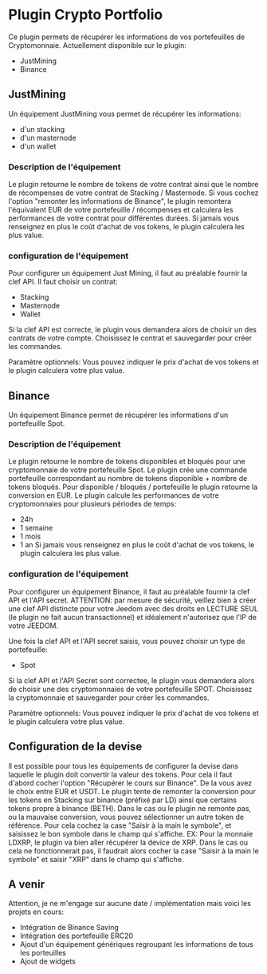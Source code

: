# Plugin Crypto Portfolio

Ce plugin permets de récupérer les informations de vos portefeuilles de Cryptomonnaie.
Actuellement disponible sur le plugin:
- JustMining
- Binance

## JustMining

Un équipement JustMining vous permet de récupérer les informations:
- d'un stacking
- d'un masternode
- d'un wallet

### Description de l'équipement
Le plugin retourne le nombre de tokens de votre contrat ainsi que le nombre de récompenses de votre contrat de Stacking / Masternode.
Si vous cochez l'option "remonter les informations de Binance", le plugin remontera l'équivalent EUR de votre portefeuille / récompenses et calculera les performances de votre contrat pour différentes durées.
Si jamais vous renseignez en plus le coût d'achat de vos tokens, le plugin calculera les plus value. 


### configuration de l'équipement
Pour configurer un équipement Just Mining, il faut au préalable fournir la clef API.
Il faut choisir un contrat:
- Stacking
- Masternode
- Wallet

Si la clef API est correcte, le plugin vous demandera alors de choisir un des contrats de votre compte. Choisissez le contrat et sauvegarder pour créer les commandes.

Paramètre optionnels:
Vous pouvez indiquer le prix d'achat de vos tokens et le plugin calculera votre plus value.

## Binance
Un équipement Binance permet de récupérer les informations d'un portefeuille Spot.

### Description de l'équipement
Le plugin retourne le nombre de tokens disponibles et bloqués pour une cryptomonnaie de votre portefeuille Spot.
Le plugin crée une commande portefeuille correspondant au nombre de tokens disponible + nombre de tokens bloqués.
Pour disponible / bloqués / portefeuille le plugin retourne la conversion en EUR.
Le plugin calcule les performances de votre cryptomonnaies pour plusieurs périodes de temps:
- 24h
- 1 semaine
- 1 mois
- 1 an
Si jamais vous renseignez en plus le coût d'achat de vos tokens, le plugin calculera les plus value. 

### configuration de l'équipement
Pour configurer un équipement Binance, il faut au préalable fournir la clef API et l'API secret.
ATTENTION: par mesure de sécurité, veillez bien à créer une clef API distincte pour votre Jeedom avec des droits en LECTURE SEUL (le plugin ne fait aucun transactionnel) et idéalement n'autorisez que l'IP de votre JEEDOM.

Une fois la clef API et l'API secret saisis, vous pouvez choisir un type de portefeuille:
- Spot

Si la clef API et l'API Secret sont correctee, le plugin vous demandera alors de choisir une des cryptomonnaies de votre portefeuille SPOT. Choisissez la cryptomonnaie et sauvegarder pour créer les commandes.

Paramètre optionnels:
Vous pouvez indiquer le prix d'achat de vos tokens et le plugin calculera votre plus value.


## Configuration de la devise
Il est possible pour tous les équipements de configurer la devise dans laquelle le plugin doit convertir la valeur des tokens.
Pour cela il faut d'abord cocher l'option "Récupérer le cours sur Binance".
De la vous avez le choix entre EUR et USDT.
Le plugin tente de remonter la conversion pour les tokens en Stacking sur binance (préfixé par LD) ainsi que certains tokens propre à binance (BETH).
Dans le cas ou le plugin ne remonte pas, ou la mauvaise conversion, vous pouvez sélectionner un autre token de référence.
Pour cela cochez la case "Saisir à la main le symbole", et saisissez le bon symbole dans le champ qui s'affiche.
EX: Pour la monnaie LDXRP, le plugin va bien aller récupérer la device de XRP. Dans le cas ou cela ne fonctionnerait pas, il faudrait alors cocher la case "Saisir à la main le symbole" et saisir "XRP" dans le champ qui s'affiche.

## A venir

Attention, je ne m'engage sur aucune date / implémentation mais voici les projets en cours:
- Intégration de Binance Saving
- Intégration des portefeuille ERC20
- Ajout d'un équipement génériques regroupant les informations de tous les porteuilles
- Ajout de widgets